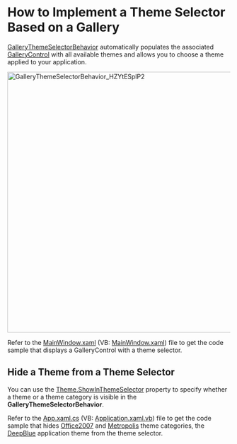 # How to Implement a Theme Selector Based on a Gallery

[GalleryThemeSelectorBehavior](https://docs.devexpress.com/WPF/DevExpress.Xpf.Bars.GalleryThemeSelectorBehavior) automatically populates the associated [GalleryControl](https://docs.devexpress.com/WPF/DevExpress.Xpf.Bars.GalleryControl) with all available themes and allows you to choose a theme applied to your application.

<img width="590" alt="GalleryThemeSelectorBehavior_HZYtESplP2" src="https://user-images.githubusercontent.com/12169834/129886501-469218c1-56ce-49ab-a37c-e84d8642e91d.png">

Refer to the [MainWindow.xaml](https://github.com/DevExpress-Examples/how-to-implement-a-theme-selector-based-on-a-gallery/blob/19.2.12%2B/CS/GalleryThemeSelectorBehavior/MainWindow.xaml) (VB: [MainWindow.xaml](https://github.com/DevExpress-Examples/how-to-implement-a-theme-selector-based-on-a-gallery/blob/19.2.12%2B/VB/GalleryThemeSelectorBehavior/MainWindow.xaml)) file to get the code sample that displays a GalleryControl with a theme selector.

## Hide a Theme from a Theme Selector

You can use the [Theme.ShowInThemeSelector](https://docs.devexpress.com/WPF/DevExpress.Xpf.Core.Theme.ShowInThemeSelector) property to specify whether a theme or a theme category is visible in the **GalleryThemeSelectorBehavior**. 

Refer to the [App.xaml.cs](https://github.com/DevExpress-Examples/how-to-implement-a-theme-selector-based-on-a-gallery/blob/19.2.12%2B/CS/GalleryThemeSelectorBehavior/App.xaml.cs) (VB: [Application.xaml.vb](https://github.com/DevExpress-Examples/how-to-implement-a-theme-selector-based-on-a-gallery/blob/19.2.12%2B/VB/GalleryThemeSelectorBehavior/Application.xaml.vb)) file to get the code sample that hides [Office2007](https://docs.devexpress.com/WPF/7407#office-2007-themes) and [Metropolis](https://docs.devexpress.com/WPF/7407#metropolis-themes) theme categories, the [DeepBlue](https://docs.devexpress.com/WPF/7407#other-themes) application theme from the theme selector.

